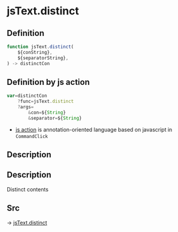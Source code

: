 # jsText.distinct

## Definition

```js.js
function jsText.distinct(
	${conString},
	${separatorString},
) -> distinctCon
```


## Definition by js action

```js.js
var=distinctCon
	?func=jsText.distinct
	?args=
		&con=${String}
		&separator=${String}
```

- [js action](#) is annotation-oriented language based on javascript in `CommandClick`

## Description

## Description

Distinct contents


## Src

-> [jsText.distinct](https://github.com/puutaro/CommandClick/blob/master/app/src/main/java/com/puutaro/commandclick/fragment_lib/terminal_fragment/js_interface/text/JsText.kt#L101)


